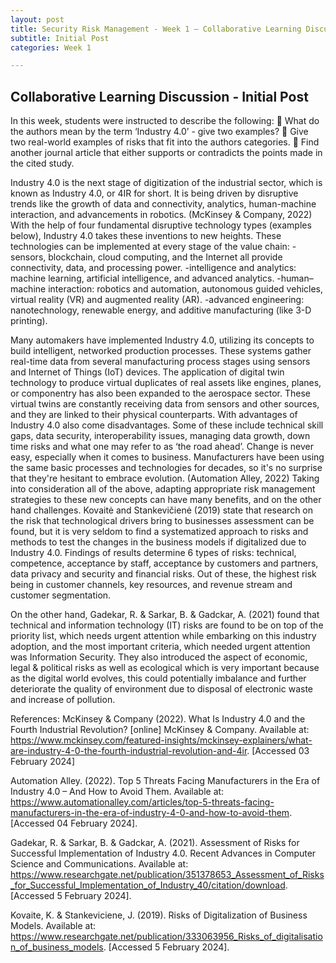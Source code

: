 ```yaml
---
layout: post
title: Security Risk Management - Week 1 – Collaborative Learning Discussion Initial Post
subtitle: Initial Post
categories: Week 1

--- 
```


## Collaborative Learning Discussion - Initial Post 


In this week, students were instructed to describe the following:
	What do the authors mean by the term ‘Industry 4.0’ - give two examples?
	Give two real-world examples of risks that fit into the authors categories.
	Find another journal article that either supports or contradicts the points made in the cited study.


Industry 4.0 is the next stage of digitization of the industrial sector, which is known as Industry 4.0, or 4IR for short. It is being driven by disruptive trends like the growth of data and connectivity, analytics, human-machine interaction, and advancements in robotics. (McKinsey & Company, 2022) With the help of four fundamental disruptive technology types (examples below), Industry 4.0 takes these inventions to new heights. These technologies can be implemented at every stage of the value chain:
-sensors, blockchain, cloud computing, and the Internet all provide connectivity, data, and processing power.
-intelligence and analytics: machine learning, artificial intelligence, and advanced analytics.
-human–machine interaction: robotics and automation, autonomous guided vehicles, virtual reality (VR) and augmented reality (AR).
-advanced engineering: nanotechnology, renewable energy, and additive manufacturing (like 3-D printing).

Many automakers have implemented Industry 4.0, utilizing its concepts to build intelligent, networked production processes. These systems gather real-time data from several manufacturing process stages using sensors and Internet of Things (IoT) devices. The application of digital twin technology to produce virtual duplicates of real assets like engines, planes, or componentry has also been expanded to the aerospace sector. These virtual twins are constantly receiving data from sensors and other sources, and they are linked to their physical counterparts. 
With advantages of Industry 4.0 also come disadvantages. Some of these include technical skill gaps, data security, interoperability issues, managing data growth, down time risks and what one may refer to as ‘the road ahead’. Change is never easy, especially when it comes to business. Manufacturers have been using the same basic processes and technologies for decades, so it's no surprise that they're hesitant to embrace evolution. (Automation Alley, 2022)
Taking into consideration all of the above, adapting appropriate risk management strategies to these new concepts can have many benefits, and on the other hand challenges. Kovaitė and Stankevičienė (2019) state that research on the risk that technological drivers bring to businesses assessment can be found, but it is very seldom to find a systematized approach to risks and methods to test the changes in the business models if digitalized due to Industry 4.0. Findings of results determine 6 types of risks: technical, competence, acceptance by staff, acceptance by customers and partners, data privacy and security and financial risks. Out of these, the highest risk being in customer channels, key resources, and revenue stream and customer segmentation. 

On the other hand, Gadekar, R. & Sarkar, B. & Gadckar, A. (2021) found that technical and information technology (IT) risks are found to be on top of the priority list, which needs urgent attention while embarking on this industry adoption, and the most important criteria, which needed urgent attention was Information Security. They also introduced the aspect of economic, legal & political risks as well as ecological which is very important because as the digital world evolves, this could potentially imbalance and further deteriorate the quality of environment due to disposal of electronic waste and increase of pollution. 



References:
McKinsey & Company (2022). What Is Industry 4.0 and the Fourth Industrial Revolution? [online] McKinsey & Company. Available at: https://www.mckinsey.com/featured-insights/mckinsey-explainers/what-are-industry-4-0-the-fourth-industrial-revolution-and-4ir. [Accessed 03 February 2024]

Automation Alley. (2022). Top 5 Threats Facing Manufacturers in the Era of Industry 4.0 – And How to Avoid Them. Available at:
https://www.automationalley.com/articles/top-5-threats-facing-manufacturers-in-the-era-of-industry-4-0-and-how-to-avoid-them. [Accessed 04 February 2024].

Gadekar, R. & Sarkar, B. & Gadckar, A. (2021). Assessment of Risks for Successful Implementation of Industry 4.0. Recent Advances in Computer Science and Communications. Available at: https://www.researchgate.net/publication/351378653_Assessment_of_Risks_for_Successful_Implementation_of_Industry_40/citation/download. [Accessed 5 February 2024].

Kovaite, K. & Stankeviciene, J. (2019). Risks of Digitalization of Business Models. Available at: https://www.researchgate.net/publication/333063956_Risks_of_digitalisation_of_business_models.  [Accessed 5 February 2024]. 
